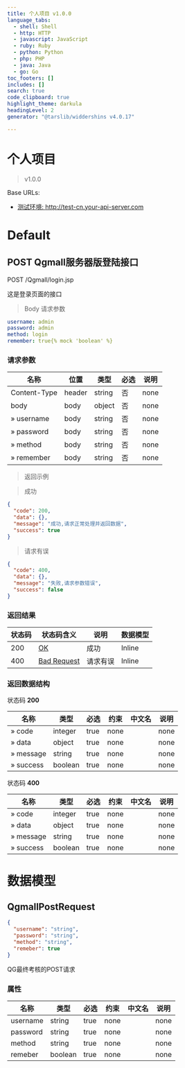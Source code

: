 ```yaml
---
title: 个人项目 v1.0.0
language_tabs:
  - shell: Shell
  - http: HTTP
  - javascript: JavaScript
  - ruby: Ruby
  - python: Python
  - php: PHP
  - java: Java
  - go: Go
toc_footers: []
includes: []
search: true
code_clipboard: true
highlight_theme: darkula
headingLevel: 2
generator: "@tarslib/widdershins v4.0.17"

---
```


# 个人项目

> v1.0.0

Base URLs:

* <a href="http://test-cn.your-api-server.com">测试环境: http://test-cn.your-api-server.com</a>

# Default

## POST Qgmall服务器版登陆接口

POST /Qgmall/login.jsp

这是登录页面的接口

> Body 请求参数

```yaml
username: admin
password: admin
method: login
remember: true{% mock 'boolean' %}

```

### 请求参数

|名称|位置|类型|必选|说明|
|---|---|---|---|---|
|Content-Type|header|string| 否 |none|
|body|body|object| 否 |none|
|» username|body|string| 否 |none|
|» password|body|string| 否 |none|
|» method|body|string| 否 |none|
|» remember|body|string| 否 |none|

> 返回示例

> 成功

```json
{
  "code": 200,
  "data": {},
  "message": "成功,请求正常处理并返回数据",
  "success": true
}
```

> 请求有误

```json
{
  "code": 400,
  "data": {},
  "message": "失败,请求参数错误",
  "success": false
}
```

### 返回结果

|状态码|状态码含义|说明|数据模型|
|---|---|---|---|
|200|[OK](https://tools.ietf.org/html/rfc7231#section-6.3.1)|成功|Inline|
|400|[Bad Request](https://tools.ietf.org/html/rfc7231#section-6.5.1)|请求有误|Inline|

### 返回数据结构

状态码 **200**

|名称|类型|必选|约束|中文名|说明|
|---|---|---|---|---|---|
|» code|integer|true|none||none|
|» data|object|true|none||none|
|» message|string|true|none||none|
|» success|boolean|true|none||none|

状态码 **400**

|名称|类型|必选|约束|中文名|说明|
|---|---|---|---|---|---|
|» code|integer|true|none||none|
|» data|object|true|none||none|
|» message|string|true|none||none|
|» success|boolean|true|none||none|

# 数据模型

<h2 id="tocS_QGmallPostRequest">QgmallPostRequest</h2>

<a id="schemaqgmallrequest"></a>
<a id="schema_QGmallPostRequest"></a>
<a id="tocSqgmallpostrequest"></a>
<a id="tocsqgmallpostrequest"></a>

```json
{
  "username": "string",
  "password": "string",
  "method": "string",
  "remeber": true
}

```

QG最终考核的POST请求

### 属性

|名称|类型|必选|约束|中文名|说明|
|---|---|---|---|---|---|
|username|string|true|none||none|
|password|string|true|none||none|
|method|string|true|none||none|
|remeber|boolean|true|none||none|

